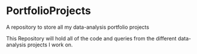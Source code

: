 # PortfolioProjects

A repository to store all my data-analysis portfolio projects

This Repository will hold all of the code and queries from the different data-analysis projects I work on.
